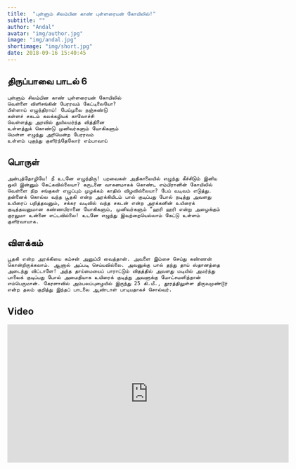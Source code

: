 ```yaml
---
title:  "புள்ளும் சிலம்பின காண் புள்ளரையன் கோயிலில்!"
subtitle: ""
author: "Andal"
avatar: "img/author.jpg"
image: "img/andal.jpg"
shortimage: "img/short.jpg"
date: 2018-09-16 15:40:45
---
```


## திருப்பாவை பாடல் 6

```
புள்ளும் சிலம்பின காண் புள்ளரையன் கோயிலில்
வெள்ளை விளிசங்கின் பேரரவம் கேட்டிலையோ?
பிள்ளாய் எழுந்திராய்! பேய்முலை நஞ்சுண்டு
கள்ளச் சகடம் கலக்கழியக் காலோச்சி
வெள்ளத்து அரவில் துயிலமர்ந்த வித்தினை
உள்ளத்துக் கொண்டு முனிவர்களும் யோகிகளும்
மெள்ள எழுந்து அரியென்ற பேரரவம்
உள்ளம் புகுந்து குளிர்ந்தேலோர் எம்பாவாய்
```

## பொருள்

```
அன்புத்தோழியே! நீ உடனே எழுந்திரு! பறவைகள் அதிகாலையில் எழுந்து கீச்சிடும் இனிய ஒலி இன்னும் கேட்கவில்லையா? கருடனை வாகனமாகக் கொண்ட எம்பிரானின் கோயிலில் வெள்ளை நிற சங்குகள் எழுப்பும் முழக்கம் காதில் விழவில்லையா? பேய் வடிவம் எடுத்து. தன்னைக் கொல்ல வந்த பூதகி என்ற அரக்கியிடம் பால் குடிப்பது போல் நடித்து அவளது உயிரைப் பறித்தவனும், சக்கர வடிவில் வந்த சகடன் என்ற அரக்கனின் உயிரைக் குடித்தவனுமான கண்ணபிரானை யோகிகளும், முனிவர்களும் “ஹரி ஹரி என்று அழைக்கும் குரலுமா உன்னை எட்டவில்லை! உடனே எழுந்து இவற்றையெல்லாம் கேட்டு உள்ளம் குளிர்வாயாக.
```

## விளக்கம்

```
பூதகி என்ற அரக்கியை கம்சன் அனுப்பி வைத்தான். அவளை இம்சை செய்து கண்ணன் கொன்றிருக்கலாம். ஆனால் அப்படி செய்யவில்லை. அவனுக்கு பால் தந்து தாய் ஸ்தானத்தை அடைந்து விட்டாளே! அந்த தாய்மையைப் பாராட்டும் விதத்தில் அவளது மடியில் அமர்ந்து பாலைக் குடிப்பது போல் அமைதியாக உயிரைக் குடித்து அவளுக்கு மோட்சமளித்தான் எம்பெருமான். கேரளாவில் அம்பலப்புழையில் இருந்து 25 கி.மீ., தூரத்திலுள்ள திருவமுண்டூர் என்ற தலம் குறித்து இந்தப் பாடலை ஆண்டாள் பாடியதாகச் சொல்வர்.
```

## Video
<iframe width="640" height="315" src="https://www.youtube.com/embed/yJat2d8A8QM" frameborder="0" allow="autoplay; encrypted-media" allowfullscreen></iframe>